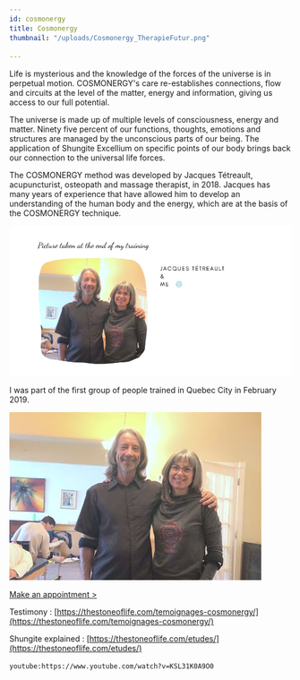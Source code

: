```yaml
---
id: cosmonergy
title: Cosmonergy
thumbnail: "/uploads/Cosmonergy_TherapieFutur.png"

---
```

Life is mysterious and the knowledge of the forces of the universe is in perpetual motion. COSMONERGY's care re-establishes connections, flow and circuits at the level of the matter, energy and information, giving us access to our full potential.

The universe is made up of multiple levels of consciousness, energy and matter. Ninety five percent of our functions, thoughts, emotions and structures are managed by the unconscious parts of our being. The application of Shungite Excellium on specific points of our body brings back our connection to the universal life forces.

The COSMONERGY method was developed by Jacques Tétreault, acupuncturist, osteopath and massage therapist, in 2018. Jacques has many years of experience that have allowed him to develop an understanding of the human body and the energy, which are at the basis of the COSMONERGY technique.

![](/uploads/jacques-engl.png)

I was part of the first group of people trained in Quebec City in February 2019.

![Jacques Tetreault](/uploads/jacques-tetrault.jpg)

[Make an appointment >](https://www.gorendezvous.com/homepage/111690)

Testimony : [https://thestoneoflife.com/temoignages-cosmonergy/](https://thestoneoflife.com/temoignages-cosmonergy/)

Shungite explained : [https://thestoneoflife.com/etudes/](https://thestoneoflife.com/etudes/)

`youtube:https://www.youtube.com/watch?v=KSL31K0A9O0`